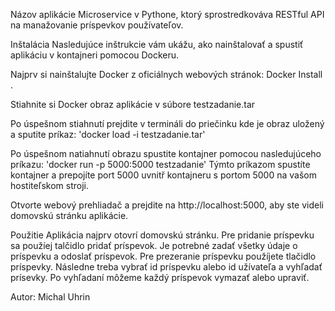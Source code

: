 Názov aplikácie
Microservice v Pythone, ktorý sprostredkováva RESTful API na manažovanie príspevkov používateľov. 

Inštalácia
Nasledujúce inštrukcie vám ukážu, ako nainštalovať a spustiť aplikáciu v kontajneri pomocou Dockeru.

Najprv si nainštalujte Docker z oficiálnych webových stránok: Docker Install .

Stiahnite si Docker obraz aplikácie v súbore testzadanie.tar

Po úspešnom stiahnutí prejdite v termináli do priečinku kde je obraz uložený a sputite príkaz:
'docker load -i testzadanie.tar'

Po úspešnom natiahnutí obrazu spustite kontajner pomocou nasledujúceho príkazu:
'docker run -p 5000:5000 testzadanie' 
Týmto príkazom spustíte kontajner a prepojíte port 5000 uvnitř kontajneru s portom 5000 na vašom hostiteľskom stroji.

Otvorte webový prehliadač a prejdite na http://localhost:5000, aby ste videli domovskú stránku aplikácie.

Použitie
Aplikácia najprv otovrí domovskú stránku. Pre pridanie príspevku sa použíej talčidlo pridať príspevok. Je potrebné zadať všetky údaje o príspevku a odoslať príspevok.
Pre prezeranie príspevku použíjete tlačidlo príspevky. Následne treba vybrať id príspevku alebo id užívateľa a vyhľadať prísevky. Po vyhľadaní môžeme každý príspevok
vymazať alebo upraviť.


Autor: Michal Uhrin
